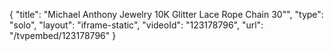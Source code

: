 {
    "title": "Michael Anthony Jewelry 10K Glitter Lace Rope Chain 30\"",
    "type": "solo",
    "layout": "iframe-static",
    "videoId": "123178796",
    "url": "\/tvpembed\/123178796"
}